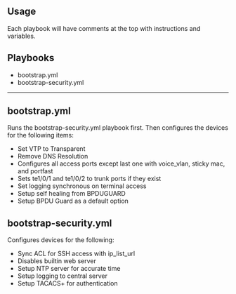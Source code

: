 ## Usage ##
Each playbook will have comments at the top with instructions and variables. 

## Playbooks ##
- bootstrap.yml
- bootstrap-security.yml

---

## bootstrap.yml ##
Runs the bootstrap-security.yml playbook first. Then configures the devices for the following items:
- Set VTP to Transparent
- Remove DNS Resolution
- Configures all access ports except last one with voice_vlan, sticky mac, and portfast
- Sets te1/0/1 and te1/0/2 to trunk ports if they exist
- Set logging synchronous on terminal access
- Setup self healing from BPDUGUARD 
- Setup BPDU Guard as a default option 

## bootstrap-security.yml ##
Configures devices for the following:
- Sync ACL for SSH access with ip_list_url
- Disables builtin web server
- Setup NTP server for accurate time 
- Setup logging to central server 
- Setup TACACS+ for authentication 